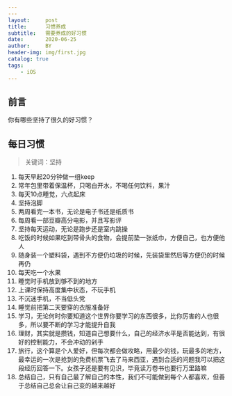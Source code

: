 ```yaml
---
---
layout:     post
title:      习惯养成
subtitle:   需要养成的好习惯
date:       2020-06-25
author:     BY
header-img: img/first.jpg
catalog: true
tags:
    - iOS
---
```


## 前言

你有哪些坚持了很久的好习惯？


## 每日习惯

>关键词：坚持
 1. 每天早起20分钟做一组keep
 2. 常年包里带着保温杯，只喝白开水，不喝任何饮料，果汁
 3. 每天10点睡觉，六点起床
 4. 坚持泡脚
 5. 两周看完一本书，无论是电子书还是纸质书
 6. 每周看一部豆瓣高分电影，并且写影评
 7. 坚持每天运动，无论是跑步还是室内跳操
 8. 吃饭的时候如果吃到带骨头的食物，会提前垫一张纸巾，方便自己，也方便他人
 9.  随身装一个塑料袋，遇到不方便仍垃圾的时候，先装袋里然后等方便仍的时候再仍
 10. 每天吃一个水果
 11. 睡觉时手机放到够不到的地方
 12. 上课时保持高度集中状态，不玩手机
 13. 不沉迷手机，不当低头党
 14. 睡觉前把第二天要穿的衣服准备好
 15. 学习，无论何时你要知道这个世界你要学习的东西很多，比你厉害的人也很多，所以要不断的学习才能提升自我
 16. 理财，其实就是攒钱，知道自己想要什么，自己的经济水平是否能达到，有很好的控制能力，不会冲动的剁手
 17. 旅行，这个算是个人爱好，但每次都会做攻略，用最少的钱，玩最多的地方，最幸运的一次是抢到的免费机票飞去了马来西亚，遇到合适的问题我可以把这段经历回答一下。女孩子还是要有见识，毕竟读万卷书也要行万里路嘛
 18. 总结自己，只有自己最了解自己的本性，我们不可能做到每个人都喜欢，但善于总结自己总会让自己变的越来越好



